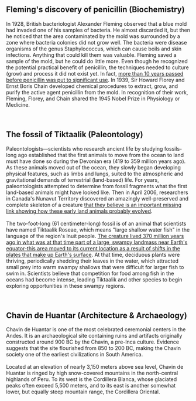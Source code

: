 ## Fleming's discovery of penicillin (Biochemistry)
In 1928, British bacteriologist Alexander Fleming observed that a blue mold had invaded one of his samples of bacteria. He almost discarded it, but then he noticed that the area contaminated by the mold was surrounded by a zone where bacteria colonies did not grow well. The bacteria were disease organisms of the genus Staphylococcus, which can cause boils and skin infections. Anything that could kill them was valuable. Fleming saved a sample of the mold, but he could do little more. Even though he recognized the potential practical benefit of penicillin, the techniques needed to culture (grow) and process it did not exist yet. In fact, <ins>more than 10 years passed before penicillin was put to significant use</ins>. In 1939, Sir Howard Florey and Ernst Boris Chain developed chemical procedures to extract, grow, and purify the active agent penicillin from the mold. In recognition of their work, Fleming, Florey, and Chain shared the 1945 Nobel Prize in Physiology or Medicine.<br/>

<br/>

## The fossil of Tiktaalik (Paleontology)
Paleontologists—scientists who research ancient life by studying fossils- long ago established that the first animals to move from the ocean to land must have done so during the Devonian era (419 to 359 million years ago). As these animals moved out of the ocean, they slowly began developing physical features, such as limbs and lungs, suited to the atmospheric and gravitational demands of terrestrial (land-based) life. For years, paleontologists attempted to determine from fossil fragments what the first land-based animals might have looked like. Then in April 2006, researchers in Canada's Nunavut Territory discovered an amazingly well-preserved and complete skeleton of a creature <ins>that they believe is an important missing link showing how these early land animals probably evolved</ins>.<br/><br/>
The two-foot-long (61 centimeter-long) fossil is of an animal that scientists have named Tiktaalik Roseae, which means "large shallow water fish" in the language of the region's Inuit people. <ins>The creature lived 370 million years ago in what was at that time part of a large, swampy landmass near Earth's equator-this area moved to its current location as a result of shifts in the plates that make up Earth's surface</ins>. At that time, deciduous plants were thriving, periodically shedding their leaves in the water, which attracted small prey into warm swampy shallows that were difficult for larger fish to swim in. Scientists believe that competition for food among fish in the oceans had become intense, leading Tiktaalik and other species to begin exploring opportunities in these swampy regions.

<br/>

## Chavin de Huantar (Architecture & Archaeology)
Chavin de Huantar is one of the most celebrated ceremonial centers in the Andes. It is an archaeological site containing ruins and artifacts originally constructed around 900 BC by the Chavin, a pre-Inca culture. Evidence suggests that the site flourished from 850 to 200 BC, making the Chavin society one of the earliest civilizations in South America.<br/><br/>
Located at an elevation of nearly 3,150 meters above sea level, Chavin de Huantar is ringed by high snow-covered mountains in the north-central highlands of Peru. To its west is the Cordillera Blanca, whose glaciated peaks often exceed 5,500 meters, and to its east is another somewhat lower, but equally steep mountain range, the Cordillera Oriental.
